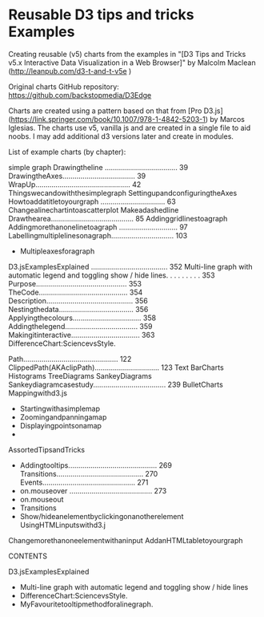 # Reusable D3 tips and tricks Examples

Creating reusable (v5) charts from the examples in "[D3 Tips and Tricks v5.x
Interactive Data Visualization in a Web Browser]" by Malcolm Maclean (http://leanpub.com/d3-t-and-t-v5e ) 

Original charts GitHub repository: https://github.com/backstopmedia/D3Edge

Charts are created using a pattern based on that from [Pro D3.js] (https://link.springer.com/book/10.1007/978-1-4842-5203-1) by Marcos Iglesias. The charts use v5, vanilla js and are created in a single file to aid noobs. I may add additional d3 versions later and create in modules.

List of example charts (by chapter):

simple graph
Drawingtheline .................................... 39
DrawingtheAxes.................................... 39 WrapUp............................................... 42
Thingswecandowiththesimplegraph
SettingupandconfiguringtheAxes 
Howtoaddatitletoyourgraph ................................ 63 
Changealinechartintoascatterplot 
Makeadashedline
Drawthearea......................................... 85 
Addinggridlinestoagraph 
Addingmorethanonelinetoagraph ............................. 97 
Labellingmultiplelinesonagraph............................... 103 
- Multipleaxesforagraph 

D3.jsExamplesExplained ...................................... 352 Multi-line graph with automatic legend and toggling show / hide lines. . . . . . . . . 353 Purpose............................................. 353 TheCode............................................ 354 Description........................................... 356 Nestingthedata..................................... 356 Applyingthecolours.................................. 358 Addingthelegend.................................... 359 Makingitinteractive.................................. 363 DifferenceChart:SciencevsStyle. 

Path............................................... 122 ClippedPath(AKAclipPath)................................ 123 Text
BarCharts
Histograms
TreeDiagrams
SankeyDiagrams
Sankeydiagramcasestudy.................................... 239
BulletCharts
Mappingwithd3.js
- Startingwithasimplemap
- Zoomingandpanningamap
- Displayingpointsonamap
- 
AssortedTipsandTricks 
- Addingtooltips............................................ 269 Transitions........................................... 270 Events.............................................. 271 
- on.mouseover ......................................... 273
- on.mouseout
- Transitions
- Show/hideanelementbyclickingonanotherelement
UsingHTMLinputswithd3.j

Changemorethanoneelementwithaninput 
AddanHTMLtabletoyourgraph

CONTENTS

D3.jsExamplesExplained
- Multi-line graph with automatic legend and toggling show / hide lines
- DifferenceChart:SciencevsStyle. 
- MyFavouritetooltipmethodforalinegraph. 
